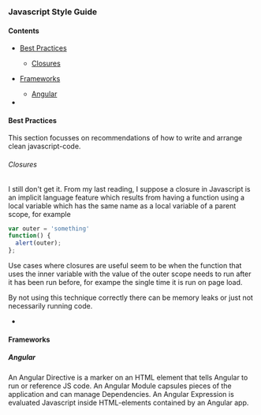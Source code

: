 ### Javascript Style Guide

#### Contents

- [Best Practices](#best-practices)
  - [Closures](#closures)
- [Frameworks](#frameworks)
  - [Angular](#angular)

-

#### Best Practices

This section focusses on recommendations of how to write and arrange clean javascript-code.

###### Closures

I still don't get it. From my last reading, I suppose a closure in Javascript is an implicit language feature which results from having a function using a local variable which has the same name as a local variable of a parent scope, for example

```javascript
var outer = 'something'
function() {
  alert(outer);
};
```

Use cases where closures are useful seem to be when the function that uses the inner variable with the value of the outer scope needs to run after it has been run before, for exampe the single time it is run on page load.

By not using this technique correctly there can be memory leaks or just not necessarily running code.

-

#### Frameworks

##### Angular

An Angular Directive is a marker on an HTML element that tells Angular to run or reference JS code.
An Angular Module capsules pieces of the application and can manage Dependencies.
An Angular Expression is evaluated Javascript inside HTML-elements contained by an Angular app.
